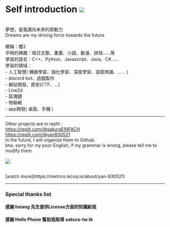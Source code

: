 # Self introduction <img src="https://komarev.com/ghpvc/?username=yan-930521&label=VIEWS&style=flat&color=5F9EA0"><br>
<br>
夢想，是我邁向未來的原動力<br>
Dreams are my driving force towards the future<br>
<br>
暱稱：櫻2<br>
平時的興趣：唱日文歌、畫畫、小說、動漫、排球......等<br>
學習的語言：C++、Python、Javascript、Java、C#......<br>
學習的領域：<br>
- 人工智慧( 機器學習、強化學習、深度學習、語意辨識、...... )<br>
- discord bot、遊戲製作<br>
- 網站開發、資安(CTF、...)<br>
- Live2d<br>
- 區塊鏈<br>
- 物聯網<br>
- app開發( 桌面、手機 )<br>

---

Other projects are in replit :<br>
https://replit.com/@sakuraEINFACH<br>
https://replit.com/@yan930521<br>
In the future, I will organize them to Github.<br>
btw, sorry for my poor English, if my grammar is wrong, please tell me to modify them.<br>
<br>
<img align="center" src="https://metrics.lecoq.io/yan-930521">

<br>
[watch more](https://metrics.lecoq.io/about/yan-930521)<br>

- - -

### Special thanks list

#### 感謝 hsiang 先生提供License方面的知識給我

#### 感謝 Hello Phone 幫助我取得 sakura-tw.tk
<!--
**yan-930521/yan-930521** is a ✨ _special_ ✨ repository because its `README.md` (this file) appears on your GitHub profile.

Here are some ideas to get you started:

- 🔭 I’m currently working on ...
- 🌱 I’m currently learning ...
- 👯 I’m looking to collaborate on ...
- 🤔 I’m looking for help with ...
- 💬 Ask me about ...
- 📫 How to reach me: ...
- 😄 Pronouns: ...
- ⚡ Fun fact: ...
<img align="center" src="https://github-readme-stats.vercel.app/api?username=yan-930521&show_icons=true&theme=radical"><br>
-->
